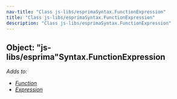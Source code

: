 ```yaml
---
nav-title: "Class js-libs/esprimaSyntax.FunctionExpression"
title: "Class js-libs/esprimaSyntax.FunctionExpression"
description: "Class js-libs/esprimaSyntax.FunctionExpression"
---
```

## Object: "js-libs/esprima"Syntax.FunctionExpression  
_Adds to:_
 - [_Function_](../../../js-libs/esprima/Syntax/Function.md)
 - [_Expression_](../../../js-libs/esprima/Syntax/Expression.md)